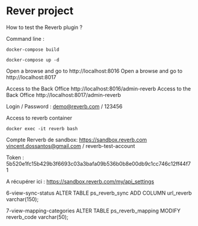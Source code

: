 # Rever project

How to test the Reverb plugin ?

Command line :

<code>docker-compose build</code>

<code>docker-compose up -d</code>

Open a browse and go to http://localhost:8016
Open a browse and go to http://localhost:8017

Access to the Back Office http://localhost:8016/admin-reverb
Access to the Back Office http://localhost:8017/admin-reverb

Login / Password : demo@reverb.com / 123456

Access to reverb container

<code>docker exec -it reverb bash</code>

Compte Rerverb de sandbox:
https://sandbox.reverb.com
vincent.dossantos@gmail.com / reverb-test-account

Token : 5b520e1fc15b429b3f6693c03a3bafa09b536b0b8e00db9c1cc746c12ff44f71

A récupérer ici : https://sandbox.reverb.com/my/api_settings

6-view-sync-status
ALTER TABLE ps_reverb_sync ADD COLUMN url_reverb varchar(150);

7-view-mapping-categories
ALTER TABLE ps_reverb_mapping MODIFY reverb_code varchar(50);